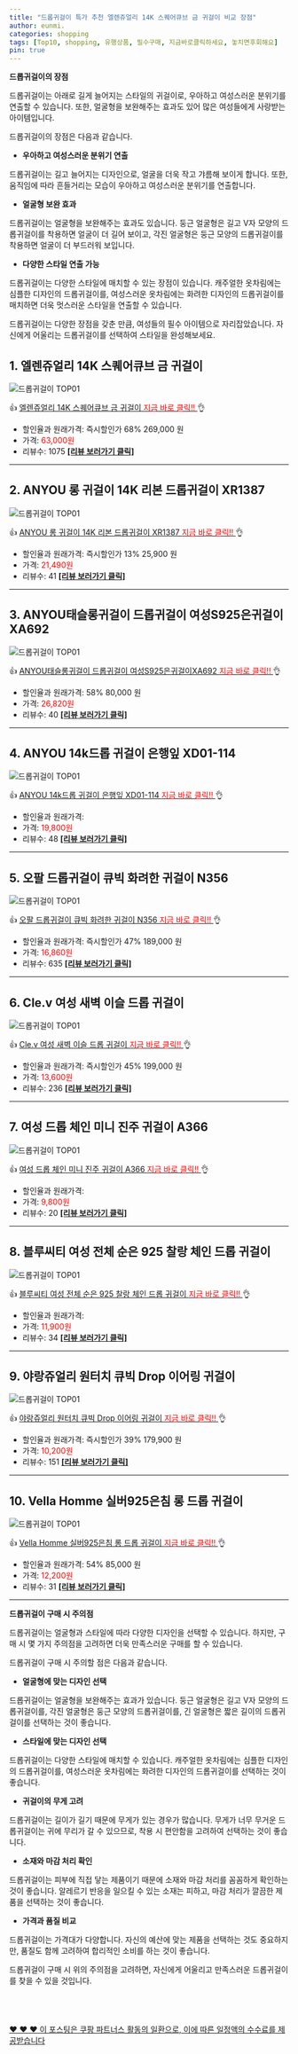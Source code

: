 ```yaml
---
title: "드롭귀걸이 특가 추천 엘렌쥬얼리 14K 스퀘어큐브 금 귀걸이 비교 장점"
author: eunmi.
categories: shopping
tags: [Top10, shopping, 유행상품, 필수구매, 지금바로클릭하세요, 놓치면후회해요]
pin: true
---
```

**드롭귀걸이의 장점**

드롭귀걸이는 아래로 길게 늘어지는 스타일의 귀걸이로, 우아하고 여성스러운 분위기를 연출할 수 있습니다. 또한, 얼굴형을 보완해주는 효과도 있어 많은 여성들에게 사랑받는 아이템입니다.

드롭귀걸이의 장점은 다음과 같습니다.

* **우아하고 여성스러운 분위기 연출**

드롭귀걸이는 길고 늘어지는 디자인으로, 얼굴을 더욱 작고 갸름해 보이게 합니다. 또한, 움직임에 따라 흔들거리는 모습이 우아하고 여성스러운 분위기를 연출합니다.

* **얼굴형 보완 효과**

드롭귀걸이는 얼굴형을 보완해주는 효과도 있습니다. 둥근 얼굴형은 길고 V자 모양의 드롭귀걸이를 착용하면 얼굴이 더 길어 보이고, 각진 얼굴형은 둥근 모양의 드롭귀걸이를 착용하면 얼굴이 더 부드러워 보입니다.

* **다양한 스타일 연출 가능**

드롭귀걸이는 다양한 스타일에 매치할 수 있는 장점이 있습니다. 캐주얼한 옷차림에는 심플한 디자인의 드롭귀걸이를, 여성스러운 옷차림에는 화려한 디자인의 드롭귀걸이를 매치하면 더욱 멋스러운 스타일을 연출할 수 있습니다.

드롭귀걸이는 다양한 장점을 갖춘 만큼, 여성들의 필수 아이템으로 자리잡았습니다. 자신에게 어울리는 드롭귀걸이를 선택하여 스타일을 완성해보세요.

   

## 1. 엘렌쥬얼리 14K 스퀘어큐브 금 귀걸이

![드롭귀걸이 TOP01](https://thumbnail6.coupangcdn.com/thumbnails/remote/230x230ex/image/vendor_inventory/92c9/76cacbc211508d44a844b07002e40ab28a6e71a1c5a855484d3287b48814.jpg)


👍 [엘렌쥬얼리 14K 스퀘어큐브 금 귀걸이 <font color=red> 지금 바로 클릭!! </font> ](https://link.coupang.com/re/AFFSDP?lptag=AF3617701&subid=GithubCoopas&pageKey=6071076721&traceid=V0-153&itemId=11209175040&vendorItemId=78486734622) 👌 


- 할인율과 원래가격: 즉시할인가 68%  269,000   원
- 가격: <span style='color:red'>63,000원</span>
- 리뷰수: 1075  [**[리뷰 보러가기 클릭]**](https://link.coupang.com/re/AFFSDP?lptag=AF3617701&subid=GithubCoopas&pageKey=6071076721&traceid=V0-153&itemId=11209175040&vendorItemId=78486734622)

---


   

## 2. ANYOU 롱 귀걸이 14K 리본 드롭귀걸이 XR1387

![드롭귀걸이 TOP01](https://thumbnail7.coupangcdn.com/thumbnails/remote/230x230ex/image/vendor_inventory/f1a2/64936e5eb731cc62d535b7b2f1e061d20b4a5210a15db020c9d6ed984b7e.jpg)


👍 [ANYOU 롱 귀걸이 14K 리본 드롭귀걸이 XR1387 <font color=red> 지금 바로 클릭!! </font> ](https://link.coupang.com/re/AFFSDP?lptag=AF3617701&subid=GithubCoopas&pageKey=7343754645&traceid=V0-153&itemId=18881794037&vendorItemId=86010224551) 👌 


- 할인율과 원래가격: 즉시할인가 13%  25,900   원
- 가격: <span style='color:red'>21,490원</span>
- 리뷰수: 41  [**[리뷰 보러가기 클릭]**](https://link.coupang.com/re/AFFSDP?lptag=AF3617701&subid=GithubCoopas&pageKey=7343754645&traceid=V0-153&itemId=18881794037&vendorItemId=86010224551)

---


   

## 3. ANYOU태슬롱귀걸이 드롭귀걸이 여성S925은귀걸이XA692

![드롭귀걸이 TOP01](https://thumbnail6.coupangcdn.com/thumbnails/remote/230x230ex/image/vendor_inventory/6d88/9bd95266ac73d0249b86882821e8923e0b167d420da7b58f086418b46bfc.jpg)


👍 [ANYOU태슬롱귀걸이 드롭귀걸이 여성S925은귀걸이XA692 <font color=red> 지금 바로 클릭!! </font> ](https://link.coupang.com/re/AFFSDP?lptag=AF3617701&subid=GithubCoopas&pageKey=7344621697&traceid=V0-153&itemId=18885972560&vendorItemId=86014224839) 👌 


- 할인율과 원래가격: 58%  80,000   원
- 가격: <span style='color:red'>26,820원</span>
- 리뷰수: 40  [**[리뷰 보러가기 클릭]**](https://link.coupang.com/re/AFFSDP?lptag=AF3617701&subid=GithubCoopas&pageKey=7344621697&traceid=V0-153&itemId=18885972560&vendorItemId=86014224839)

---


   

## 4. ANYOU 14k드롭 귀걸이 은행잎 XD01-114

![드롭귀걸이 TOP01](https://thumbnail6.coupangcdn.com/thumbnails/remote/230x230ex/image/vendor_inventory/33fc/c0f04cecc96918267afc6da2f21d28f6f233735e4caf85b209927da5b570.jpg)


👍 [ANYOU 14k드롭 귀걸이 은행잎 XD01-114 <font color=red> 지금 바로 클릭!! </font> ](https://link.coupang.com/re/AFFSDP?lptag=AF3617701&subid=GithubCoopas&pageKey=7355823143&traceid=V0-153&itemId=18939736075&vendorItemId=86066247150) 👌 


- 할인율과 원래가격: 
- 가격: <span style='color:red'>19,800원</span>
- 리뷰수: 48  [**[리뷰 보러가기 클릭]**](https://link.coupang.com/re/AFFSDP?lptag=AF3617701&subid=GithubCoopas&pageKey=7355823143&traceid=V0-153&itemId=18939736075&vendorItemId=86066247150)

---


   

## 5. 오팔 드롭귀걸이 큐빅 화려한 귀걸이 N356

![드롭귀걸이 TOP01](https://thumbnail6.coupangcdn.com/thumbnails/remote/230x230ex/image/vendor_inventory/1d52/e36f6d8e4eb5169adb889a1694b0f2937a712955da8699e447b634f5f6d4.jpeg)


👍 [오팔 드롭귀걸이 큐빅 화려한 귀걸이 N356 <font color=red> 지금 바로 클릭!! </font> ](https://link.coupang.com/re/AFFSDP?lptag=AF3617701&subid=GithubCoopas&pageKey=7598370480&traceid=V0-153&itemId=20093931038&vendorItemId=87189243473) 👌 


- 할인율과 원래가격: 즉시할인가 47%  189,000   원
- 가격: <span style='color:red'>16,860원</span>
- 리뷰수: 635  [**[리뷰 보러가기 클릭]**](https://link.coupang.com/re/AFFSDP?lptag=AF3617701&subid=GithubCoopas&pageKey=7598370480&traceid=V0-153&itemId=20093931038&vendorItemId=87189243473)

---


   

## 6. Cle.v 여성 새벽 이슬 드롭 귀걸이

![드롭귀걸이 TOP01](https://thumbnail9.coupangcdn.com/thumbnails/remote/230x230ex/image/vendor_inventory/8f56/f6e82c91eb9851ac836faa621389eede260c67c95d8890d6c952f7b6d29e.jpg)


👍 [Cle.v 여성 새벽 이슬 드롭 귀걸이 <font color=red> 지금 바로 클릭!! </font> ](https://link.coupang.com/re/AFFSDP?lptag=AF3617701&subid=GithubCoopas&pageKey=7010542842&traceid=V0-153&itemId=17225308098&vendorItemId=84423518400) 👌 


- 할인율과 원래가격: 즉시할인가 45%  199,000   원
- 가격: <span style='color:red'>13,600원</span>
- 리뷰수: 236  [**[리뷰 보러가기 클릭]**](https://link.coupang.com/re/AFFSDP?lptag=AF3617701&subid=GithubCoopas&pageKey=7010542842&traceid=V0-153&itemId=17225308098&vendorItemId=84423518400)

---


   

## 7. 여성 드롭 체인 미니 진주 귀걸이 A366

![드롭귀걸이 TOP01](https://thumbnail10.coupangcdn.com/thumbnails/remote/230x230ex/image/vendor_inventory/484b/a5fda9b9c15c0319236a239bcded8ef842342acf3d8b6e32f5210e684ed9.jpg)


👍 [여성 드롭 체인 미니 진주 귀걸이 A366 <font color=red> 지금 바로 클릭!! </font> ](https://link.coupang.com/re/AFFSDP?lptag=AF3617701&subid=GithubCoopas&pageKey=7278570240&traceid=V0-153&itemId=18578103725&vendorItemId=85714863834) 👌 


- 할인율과 원래가격: 
- 가격: <span style='color:red'>9,800원</span>
- 리뷰수: 20  [**[리뷰 보러가기 클릭]**](https://link.coupang.com/re/AFFSDP?lptag=AF3617701&subid=GithubCoopas&pageKey=7278570240&traceid=V0-153&itemId=18578103725&vendorItemId=85714863834)

---


   

## 8. 블루씨티 여성 전체 순은 925 찰랑 체인 드롭 귀걸이

![드롭귀걸이 TOP01](https://thumbnail6.coupangcdn.com/thumbnails/remote/230x230ex/image/vendor_inventory/7449/e0c952cc57611416b6c1b46a9c7152c3f293fa4e57013f534389a4153f44.png)


👍 [블루씨티 여성 전체 순은 925 찰랑 체인 드롭 귀걸이 <font color=red> 지금 바로 클릭!! </font> ](https://link.coupang.com/re/AFFSDP?lptag=AF3617701&subid=GithubCoopas&pageKey=7292420114&traceid=V0-153&itemId=18642014779&vendorItemId=85777099745) 👌 


- 할인율과 원래가격: 
- 가격: <span style='color:red'>11,900원</span>
- 리뷰수: 34  [**[리뷰 보러가기 클릭]**](https://link.coupang.com/re/AFFSDP?lptag=AF3617701&subid=GithubCoopas&pageKey=7292420114&traceid=V0-153&itemId=18642014779&vendorItemId=85777099745)

---


   

## 9. 야랑쥬얼리 원터치 큐빅 Drop 이어링 귀걸이

![드롭귀걸이 TOP01](https://thumbnail9.coupangcdn.com/thumbnails/remote/230x230ex/image/vendor_inventory/9dba/681b82a1ad7b32698fd9f6082a5a7640588d22df500dbd25cdea8a0b955f.png)


👍 [야랑쥬얼리 원터치 큐빅 Drop 이어링 귀걸이 <font color=red> 지금 바로 클릭!! </font> ](https://link.coupang.com/re/AFFSDP?lptag=AF3617701&subid=GithubCoopas&pageKey=1233000422&traceid=V0-153&itemId=2226850701&vendorItemId=70224490896) 👌 


- 할인율과 원래가격: 즉시할인가 39%  179,900   원
- 가격: <span style='color:red'>10,200원</span>
- 리뷰수: 151  [**[리뷰 보러가기 클릭]**](https://link.coupang.com/re/AFFSDP?lptag=AF3617701&subid=GithubCoopas&pageKey=1233000422&traceid=V0-153&itemId=2226850701&vendorItemId=70224490896)

---


   

## 10. Vella Homme 실버925은침 롱 드롭 귀걸이

![드롭귀걸이 TOP01](https://thumbnail7.coupangcdn.com/thumbnails/remote/230x230ex/image/vendor_inventory/952c/aed3ddc26889e2791e9af45630a46d046058dc10fbc49af74ee943e9fed0.jpg)


👍 [Vella Homme 실버925은침 롱 드롭 귀걸이 <font color=red> 지금 바로 클릭!! </font> ](https://link.coupang.com/re/AFFSDP?lptag=AF3617701&subid=GithubCoopas&pageKey=7421086748&traceid=V0-153&itemId=19250478913&vendorItemId=86366194012) 👌 


- 할인율과 원래가격: 54%  85,000   원
- 가격: <span style='color:red'>12,200원</span>
- 리뷰수: 31  [**[리뷰 보러가기 클릭]**](https://link.coupang.com/re/AFFSDP?lptag=AF3617701&subid=GithubCoopas&pageKey=7421086748&traceid=V0-153&itemId=19250478913&vendorItemId=86366194012)

---
**드롭귀걸이 구매 시 주의점**

드롭귀걸이는 얼굴형과 스타일에 따라 다양한 디자인을 선택할 수 있습니다. 하지만, 구매 시 몇 가지 주의점을 고려하면 더욱 만족스러운 구매를 할 수 있습니다.

드롭귀걸이 구매 시 주의할 점은 다음과 같습니다.

* **얼굴형에 맞는 디자인 선택**

드롭귀걸이는 얼굴형을 보완해주는 효과가 있습니다. 둥근 얼굴형은 길고 V자 모양의 드롭귀걸이를, 각진 얼굴형은 둥근 모양의 드롭귀걸이를, 긴 얼굴형은 짧은 길이의 드롭귀걸이를 선택하는 것이 좋습니다.

* **스타일에 맞는 디자인 선택**

드롭귀걸이는 다양한 스타일에 매치할 수 있습니다. 캐주얼한 옷차림에는 심플한 디자인의 드롭귀걸이를, 여성스러운 옷차림에는 화려한 디자인의 드롭귀걸이를 선택하는 것이 좋습니다.

* **귀걸이의 무게 고려**

드롭귀걸이는 길이가 길기 때문에 무게가 있는 경우가 많습니다. 무게가 너무 무거운 드롭귀걸이는 귀에 무리가 갈 수 있으므로, 착용 시 편안함을 고려하여 선택하는 것이 좋습니다.

* **소재와 마감 처리 확인**

드롭귀걸이는 피부에 직접 닿는 제품이기 때문에 소재와 마감 처리를 꼼꼼하게 확인하는 것이 좋습니다. 알레르기 반응을 일으킬 수 있는 소재는 피하고, 마감 처리가 깔끔한 제품을 선택하는 것이 좋습니다.

* **가격과 품질 비교**

드롭귀걸이는 가격대가 다양합니다. 자신의 예산에 맞는 제품을 선택하는 것도 중요하지만, 품질도 함께 고려하여 합리적인 소비를 하는 것이 좋습니다.

드롭귀걸이 구매 시 위의 주의점을 고려하면, 자신에게 어울리고 만족스러운 드롭귀걸이를 찾을 수 있을 것입니다.<br><br><br><br><br> [ ❤ ❤ ❤ 이 포스팅은 쿠팡 파트너스 활동의 일환으로, 이에 따른 일정액의 수수료를 제공받습니다](https://link.coupang.com/a/bcEFyh)